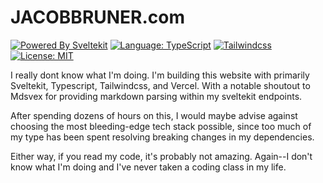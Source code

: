 # JACOBBRUNER.com

[![Powered By Sveltekit](https://img.shields.io/badge/powered%20by-svelte-FF3C02.svg?style=flat&logo=svelte)](https://kit.svelte.dev/) [![Language: TypeScript](https://img.shields.io/badge/language-typescript-blue.svg?style=flat&logo=typescript)](https://www.typescriptlang.org/) [![Tailwindcss](https://img.shields.io/badge/Tailwindcss-CSS--Framework-%2338B2AC?logo=tailwindcss)](https://tailwindcss.com) [![License: MIT](https://img.shields.io/badge/license-MIT-brightgreen.svg?style=flat&logo=license)](https://github.com/navneetsharmaui/sveltekit-starter/blob/main/LICENSE)


I really dont know what I'm doing. I'm building this website with primarily Sveltekit, Typescript, Tailwindcss, and Vercel. With a notable shoutout to Mdsvex for providing markdown parsing within my sveltekit endpoints. 

After spending dozens of hours on this, I would maybe advise against choosing the most bleeding-edge tech stack possible, since too much of my type has been spent resolving breaking changes in my dependencies.

Either way, if you read my code, it's probably not amazing. Again--I don't know what I'm doing and I've never taken a coding class in my life.